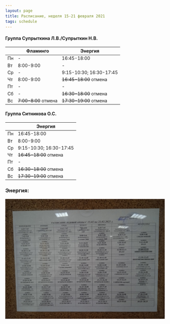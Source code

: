 ```yaml
---
layout: page
title: Расписание, неделя 15-21 февраля 2021
tags: schedule
---
```


#### Группа Супрыткина Л.В./Супрыткин Н.В.

|        | Фламинго                       			| Энергия                   |
|--------|--------------------------------------|-------------------------------|
| Пн     | -                             				|  16:45-18:00          |
| Вт     | 8:00-9:00                     				|  -				    |
| Ср     |  -                            				|  9:15-10:30; 16:30-17:45          |
| Чт     | 8:00-9:00                     				|  ~~16:45-18:00~~ отмена          |
| Пт     |           -                    			    |   -                   |
| Сб     |            -                   			    |  ~~16:30-18:00~~  отмена        |
| Вс     | ~~7:00-8:00~~ отмена                    				|  ~~17:30-19:00~~ отмена          |

#### Группа Ситникова О.С.

|        | Энергия        				|
|--------|------------------------|
| Пн     | 16:45-18:00    				|
| Вт     | 8:00-9:00      				|
| Ср     | 9:15-10:30; 16:30-17:45    				|
| Чт     | ~~16:45-18:00~~ отмена    				|
| Пт     |  -             				|
| Сб     | ~~16:30-18:00~~ отмена				|
| Вс     | ~~17:30-19:00~~ отмена   				|


### Энергия:
![фото расписания](/sources/schedule/TdwJafKDTTU.jpg)

